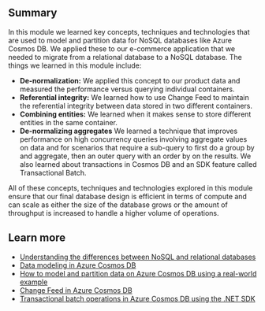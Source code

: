 ## Summary

In this module we learned key concepts, techniques and technologies that are used to model and partition data for NoSQL databases like Azure Cosmos DB. We applied these to our e-commerce application that we needed to migrate from a relational database to a NoSQL database. The things we learned in this module include:

* **De-normalization:** We applied this concept to our product data and measured the performance versus querying individual containers.
* **Referential integrity:** We learned how to use Change Feed to maintain the referential integrity between data stored in two different containers.
* **Combining entities:** We learned when it makes sense to store different entities in the same container.
* **De-normalizing aggregates** We learned a technique that improves performance on high concurrency queries involving aggregate values on data and for scenarios that require a sub-query to first do a group by and aggregate, then an outer query with an order by on the results. We also learned about transactions in Cosmos DB and an SDK feature called Transactional Batch.

All of these concepts, techniques and technologies explored in this module ensure that our final database design is efficient in terms of compute and can scale as either the size of the database grows or the amount of throughput is increased to handle a higher volume of operations.

## Learn more

- [Understanding the differences between NoSQL and relational databases](https://docs.microsoft.com/azure/cosmos-db/relational-nosql)
- [Data modeling in Azure Cosmos DB](https://docs.microsoft.com/azure/cosmos-db/modeling-data)
- [How to model and partition data on Azure Cosmos DB using a real-world example](https://docs.microsoft.com/azure/cosmos-db/how-to-model-partition-example)
- [Change Feed in Azure Cosmos DB](https://docs.microsoft.com/azure/cosmos-db/change-feed)
- [Transactional batch operations in Azure Cosmos DB using the .NET SDK](https://docs.microsoft.com/azure/cosmos-db/transactional-batch)
